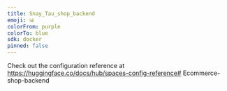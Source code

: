 ```yaml
---
title: Snay_Tau_shop_backend
emoji: 📊
colorFrom: purple
colorTo: blue
sdk: docker
pinned: false
---
```


Check out the configuration reference at https://huggingface.co/docs/hub/spaces-config-reference# Ecommerce-shop-backend
